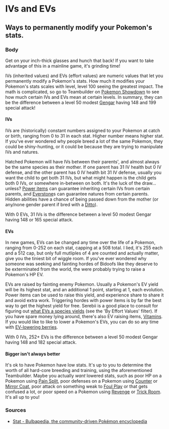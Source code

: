# IVs and EVs

## Ways to permanently modify your Pokemon's stats.

### Body

Get on your inch-thick glasses and hunch that back! If you want to take advantage of this in a mainline game, it's grinding time!

IVs (inherited values) and EVs (effort values) are numeric values that let you permanently modify a Pokemon's stats. How much it modifies your Pokemon's stats scales with level, level 100 seeing the greatest impact. The math is complicated, so go to Teambuilder on [Pokemon Showdown](https://play.pokemonshowdown.com/) to see how much certain IVs and EVs mean at certain levels. In summary, they can be the difference between a level 50 modest [Gengar](https://www.serebii.net/pokedex-swsh/gengar/) having 148 and 199 special attack!

#### IVs

IVs are (historically) constant numbers assigned to your Pokemon at catch or birth, ranging from 0 to 31 in each stat. Higher number means higher stat. If you've ever wondered why people breed a lot of the same Pokemon, they could be shiny-hunting, or it could be because they are trying to manipulate IVs and natures.

Hatched Pokemon will have IVs between their parents', and almost always be the same species as their mother. If one parent has 31 IV health but 0 IV defense, and the other parent has 0 IV health bit 31 IV defense, usually you want the child to get both 31 IVs, but what might happen is the child gets both 0 IVs, or somewhere in-between on both. It's the luck of the draw... unless? [Power items](https://bulbapedia.bulbagarden.net/wiki/Power_item) can guarantee inheriting certain IVs from certain parents, and [Everstone](https://www.serebii.net/itemdex/everstone.shtml)s can guarantee natures from certain parents. Hidden abilities have a chance of being passed down from the mother (or any/none gender parent if bred with a [Ditto](https://www.serebii.net/pokedex-swsh/ditto/)).

With 0 EVs, 31 IVs is the difference between a level 50 modest Gengar having 148 or 165 special attack.

#### EVs

In new games, EVs can be changed any time over the life of a Pokemon, ranging from 0-252 on each stat, capping at a 508 total. I lied, it's 255 each and a 512 cap, but only full mutliples of 4 are counted and actually matter, give you the tiniest bit of wiggle room. If you've ever wondered why someone was seeking and fainting hordes of Bidoofs like they deserve to be exterminated from the world, the were probably trying to raise a Pokemon's HP EV.

EVs are raised by fainting enemy Pokemon. Usually a Pokemon's EV yield will be its highest stat, and an additional 1 point, starting at 1, each evolution. Power items can be used to raise this yield, and experience share to share it and avoid extra work. Triggering hordes with power items is by far the best way to get the highest yield for free. Serebii is a good place to consult for figuring out [what EVs a species yields](https://www.serebii.net/pokedex-swsh/) (see the 'By Effort Values' filter). If you have spare money lying around, there's also EV raising items, [Vitamins](https://www.serebii.net/itemdex/list/vitamins.shtml). If you would like to like to lower a Pokemon's EVs, you can do so any time with [EV-lowering berries](https://pokemondb.net/pokebase/48404/what-are-ev-reducing-berries).

With 0 IVs, 252+ EVs is the difference between a level 50 modest Gengar having 148 and 182 special attack.

#### Bigger isn't always better

It's ok to have Pokemon have low stats. It's up to you to determine the worth of all hard-core breeding and training, using the aforementioned Teambuilder. Maybe you actually _want_ lowered stats, such as poor HP on a Pokemon using [Pain Split](https://www.serebii.net/attackdex-swsh/painsplit.shtml), poor defenses on a Pokemon using [Counter](https://www.serebii.net/attackdex-swsh/counter.shtml) or [Mirror Coat](https://www.serebii.net/attackdex-swsh/mirrorcoat.shtml), poor attack on something weak to [Foul Play](https://www.serebii.net/attackdex-swsh/foulplay.shtml) or that gets confused a lot, or poor speed on a Pokemon using [Revenge](https://www.serebii.net/attackdex-swsh/revenge.shtml) or [Trick Room](https://www.serebii.net/attackdex-swsh/trickroom.shtml). It's all up to you! 

### Sources
- [Stat - Bulbapedia, the community-driven Pokémon encyclopedia](https://bulbapedia.bulbagarden.net/wiki/Stat#Individual_values)
